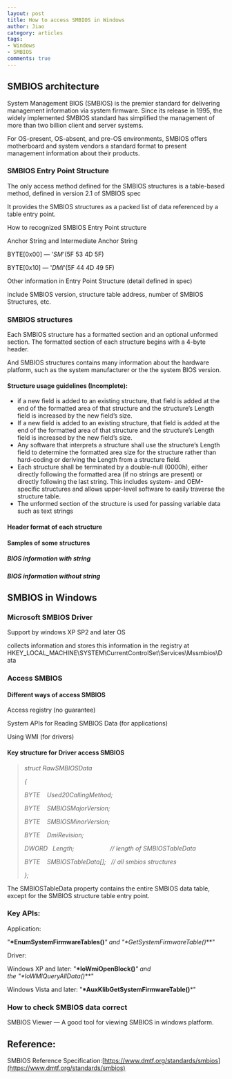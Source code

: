 ```yaml
--- 
layout: post
title: How to access SMBIOS in Windows
author: Jiao
category: articles
tags: 
- Windows
- SMBIOS
comments: true
---
```


## SMBIOS architecture

System Management BIOS (SMBIOS) is the premier standard for delivering management information via system firmware. Since its release in 1995, the widely implemented SMBIOS standard has simplified the management of more than two billion client and server systems.

For OS-present, OS-absent, and pre-OS environments, SMBIOS offers motherboard and system vendors a standard format to present management information about their products.

### SMBIOS Entry Point Structure

The only access method defined for the SMBIOS structures is a table-based method, defined in version 2.1 of SMBIOS spec

It provides the SMBIOS structures as a packed list of data referenced by a table entry point.

How to recognized SMBIOS Entry Point structure

Anchor String and Intermediate Anchor String

BYTE[0x00] — '_SM_'(5F 53 4D 5F)

BYTE[0x10] — '_DMI_'(5F 44 4D 49 5F)

Other information in Entry Point Structure (detail defined in spec)

include SMBIOS version, structure table address, number of SMBIOS Structures, etc.

### SMBIOS structures

Each SMBIOS structure has a formatted section and an optional unformed section. The formatted section of each structure begins with a 4-byte header.

And SMBIOS structures contains many information about the hardware platform, such as the system manufacturer or the the system BIOS version.

#### Structure usage guidelines (Incomplete):

- if a new field is added to an existing structure, that field is added at the end of the formatted area of that structure and the structure’s Length field is increased by the new field’s size.
- If a new field is added to an existing structure, that field is added at the end of the formatted area of that structure and the structure’s Length field is increased by the new field’s size.
- Any software that interprets a structure shall use the structure’s Length field to determine the formatted area size for the structure rather than hard-coding or deriving the Length from a structure field.
- Each structure shall be terminated by a double-null (0000h), either directly following the formatted area (if no strings are present) or directly following the last string. This includes system- and OEM-specific structures and allows upper-level software to easily traverse the structure table.
- The unformed section of the structure is used for passing variable data such as text strings

#### Header format of each structure

#### Samples of some structures

##### BIOS information with string

##### BIOS information without string

## SMBIOS in Windows

### Microsoft SMBIOS Driver

Support by windows XP SP2 and later OS

collects information and stores this information in the registry at HKEY_LOCAL_MACHINE\SYSTEM\CurrentControlSet\Services\Mssmbios\Data

### Access SMBIOS

#### Different ways of access SMBIOS

Access registry (no guarantee)

System APIs for Reading SMBIOS Data (for applications)

Using WMI (for drivers)

#### Key structure for Driver access SMBIOS

> *struct RawSMBIOSData*
>
> *{*
>
> *BYTE    Used20CallingMethod;*
>
> *BYTE    SMBIOSMajorVersion;*
>
> *BYTE    SMBIOSMinorVersion;*
>
> *BYTE    DmiRevision;*
>
> *DWORD   Length;                     // length of SMBIOSTableData*
>
> *BYTE    SMBIOSTableData[];   // all smbios structures*
>
> *};*

The SMBIOSTableData property contains the entire SMBIOS data table, except for the SMBIOS structure table entry point.

### Key APIs:

Application: 

"**\*EnumSystemFirmwareTables()***" and "**\*GetSystemFirmwareTable()***"

Driver:

Windows XP and later: "**\*IoWmiOpenBlock()***" and the "**\*IoWMIQueryAllData()***"

Windows Vista and later: "**\*AuxKlibGetSystemFirmwareTable()***"

### How to check SMBIOS data correct

SMBIOS Viewer — A good tool for viewing SMBIOS in windows platform.

## Reference:

SMBIOS Reference Specification:[https://www.dmtf.org/standards/smbios](https://www.dmtf.org/standards/smbios)